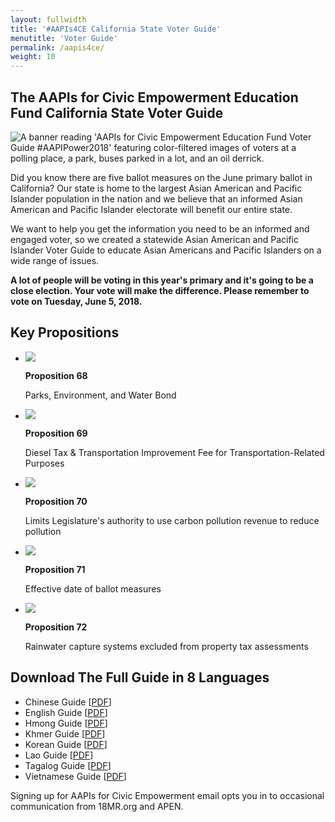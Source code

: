 ```yaml
---
layout: fullwidth
title: '#AAPIs4CE California State Voter Guide'
menutitle: 'Voter Guide'
permalink: /aapis4ce/
weight: 10
---
```


## The AAPIs for Civic Empowerment Education Fund California State Voter Guide

<div id="google_translate_element"></div><script type="text/javascript">
function googleTranslateElementInit() {
  new google.translate.TranslateElement({pageLanguage: 'en', layout: google.translate.TranslateElement.InlineLayout.SIMPLE, gaTrack: true, gaId: 'UA-34494870-7'}, 'google_translate_element');
}
</script><script type="text/javascript" src="//translate.google.com/translate_a/element.js?cb=googleTranslateElementInit"></script>

<img class="banner" src="../static/images/2018-guide/june/banner.jpg" alt="A banner reading 'AAPIs for Civic Empowerment Education Fund Voter Guide #AAPIPower2018' featuring color-filtered images of voters at a polling place, a park, buses parked in a lot, and an oil derrick.">

Did you know there are five ballot measures on the June primary ballot in California? Our state is home to the largest Asian American and Pacific Islander population in the nation and we believe that an informed Asian American and Pacific Islander electorate will benefit our entire state.

We want to help you get the information you need to be an informed and engaged voter, so we created a statewide Asian American and Pacific Islander Voter Guide to educate Asian Americans and Pacific Islanders on a wide range of issues.

__A lot of people will be voting in this year's primary and it's going to be a close election. Your vote will make the difference. Please remember to vote on Tuesday, June 5, 2018.__

## Key Propositions

<ul class="rig" id="2018-props">
	<li><a href="https://facebook.com/18MillionRising.org/photos/a.1890253707672860.1073741838.454301294601449/1890253734339524/?type=3&theater"><img src="../static/images/2018-guide/june/prop68.jpg"></a>
		<p><b>Proposition 68</b></p>
		<p>Parks, Environment, and Water Bond</p>
	</li>
	<li><a href="https://facebook.com/18MillionRising.org/photos/a.1890253707672860.1073741838.454301294601449/1890253757672855/?type=3&theater"><img src="../static/images/2018-guide/june/prop69.jpg"></a>
		<p><b>Proposition 69</b></p> 
		<p>Diesel Tax & Transportation Improvement Fee for Transportation-Related Purposes</p>
	</li>
	<li><a href="https://facebook.com/18MillionRising.org/photos/a.1890253707672860.1073741838.454301294601449/1890253907672840/?type=3&theater"><img src="../static/images/2018-guide/june/prop70.jpg"></a>
		<p><b>Proposition 70</b></p>
		<p>Limits Legislature's authority to use carbon pollution revenue to reduce pollution</p>
	</li>
	<li><a href="https://facebook.com/18MillionRising.org/photos/a.1890253707672860.1073741838.454301294601449/1890253801006184/?type=3&theater"><Img src="../static/images/2018-guide/june/prop71.jpg"></a>
		<p><b>Proposition 71</b></p>
		<p>Effective date of ballot measures</p>
	</li>
	<li><a href="https://facebook.com/18MillionRising.org/photos/a.1890253707672860.1073741838.454301294601449/1890253844339513/?type=3&theater"><img src="../static/images/2018-guide/june/prop72.jpg"></a>
		<p><b>Proposition 72</b></p>
		<p>Rainwater capture systems excluded from property tax assessments</p>
	</li>
</ul>

## Download The Full Guide in 8 Languages

- Chinese Guide [<a href="../static/pdf/2018/june/chinese.pdf">PDF</a>]
- English Guide [<a href="../static/pdf/2018/june/english.pdf">PDF</a>]
- Hmong Guide [<a href="../static/pdf/2018/june/hmong.pdf">PDF</a>]
- Khmer Guide [<a href="../static/pdf/2018/june/khmer.pdf">PDF</a>]
- Korean Guide [<a href="../static/pdf/2018/june/korean.pdf">PDF</a>]
- Lao Guide [<a href="../static/pdf/2018/june/lao.pdf">PDF</a>]
- Tagalog Guide [<a href="../static/pdf/2018/june/tagalog.pdf">PDF</a>]
- Vietnamese Guide [<a href="../static/pdf/2018/june/vietnamese.pdf">PDF</a>]

<!-- ## Sponsoring Organizations

_While this is a complete list of sponsors, please refer to the full guide to see detailed positions from each organization. Since we represent some of the enormous diversity of California's AAPI population, not all organizations endorse and align on all ballot propositions._

<ul class="rig" id="orgs">
	<li><a href="http://18millionrising.org"><img src="../static/images/orgs/18MR.png"></a>
		<p>18MillionRising.org</p>
	</li>
	<li><a href="http://a3pcon.org"><img src="../static/images/orgs/A3PCON.jpg"></a>
		<p>Asian Pacific Policy & Planning Council</p>
	</li>
	<li><a href="http://advancingjustice.org"><img src="../static/images/orgs/AAAJ-CA.gif"></a>
		<p>Asian Americans Advancing Justice - California</p>
	</li>	
	<li><a href="http://advancingjustice-la.org"><img src="../static/images/orgs/AAAJ-LA.jpg"></a>
		<p>Asian Americans Advancing Justice - Los Angeles</p>
	</li>
	<li><a href="http://asianhealthservices.org"><img src="../static/images/orgs/AHS.jpg"></a>
		<p>Asian Health Services</p>
	</li>
	<li><a href="http://aiwa.org"><img src="../static/images/orgs/AIWA.jpg"></a>
		<p>Asian Immigrant Women Advocates</p>
	</li>
	<li><a href="http://asianlawalliance.org"><img src="../static/images/orgs/ALA.jpg"></a>
		<p>Asian Law Alliance</p>
	</li>
	<li><a href="http://advancingjustice-alc.org"><img src="../static/images/orgs/ALC.jpg"></a>
		<p>Asian Law Caucus</p>
	</li>
	<li><a href="http://apala.org"><img src="../static/images/orgs/APALA.png"></a>
		<p>Asian Pacific American Labor Alliance</p>
	</li>
	<li><a href="http://apen4ej.org"><img src="../static/images/orgs/APEN.jpg"></a>
		<p>Asian Pacific Environmental Network</p>
	</li>
	<li><a href="http://apiequalityla.org"><img src="../static/images/orgs/APIELA.png"></a>
		<p>API Equality - LA</p>
	</li>
	<li><a href="http://apiequalitync.org"><img src="../static/images/orgs/APIENC.png"></a>
		<p>API Equality - Northern California</p>
	</li>
	<li><a href="http://aypal.org"><img src="../static/images/orgs/AYPAL.jpg"></a>
		<p>Asian/Pacific Islander Youth Promoting Advocacy & Leadership (AYPAL)</p>
	</li>
	<li><a href="http://caasf.org"><img src="../static/images/orgs/CAA.jpg"></a>
		<p>Chinese for Affirmative Action</p>
	</li>
	<li><a href="http://cpasf.org"><img src="../static/images/orgs/CPA.png"></a>
		<p>Chinese Progressive Association - SF</p>
	</li>
	<li><a href="http://ebaldc.org"><img src="../static/images/orgs/EBALDC.jpg"></a>
		<p>East Bay Asian Local Development Corporation</p>
	</li>
	<li><a href="http://filipinos4jutsice.org"><img src="../static/images/orgs/FAJ.jpg"></a>
		<p>Filipino Advocates for Justice</p>
	</li>
	<li><a href="http://forwardtogether.org"><img src="../static/images/orgs/FT.jpg"></a>
		<p>Forward Together</p>
	</li>
	<li><a href="http://hipsacramento.com"><img src="../static/images/orgs/HIP.jpg"></a>
		<p>Hmong Innovating Politics</p>
	</li>
	<li><a href="http://kgalb.org"><img src="../static/images/orgs/KGA.png"></a>
		<p>Khmer Girls in Action</p>
	</li>
	<li><a href="http://krcla.org"><img src="../static/images/orgs/KRC.png"></a>
		<p>Korean Resource Center</p>
	</li>
	<li><a href="http://mivcalifornia.org"><img src="../static/images/orgs/MIV.jpg"></a>
		<p>Mobilize the Immigrant Vote</p>
	</li>
	<li><a href="http://napawfsandiego.wordpress.com"><img src="../static/images/orgs/NAPAWF-SD.jpg"></a>
		<p>National Asian Pacific American Women's Forum - San Diego</p>
	</li>
	<li><a href="http://southasiannetwork.org"><img src="../static/images/orgs/SAN.png"></a>
		<p>South Asian Network</p>
	</li>
</ul> -->

<div id="email-signup" class="mfp-hide mfp-with-anim">
	<link href='https://actionnetwork.org/css/style-embed-whitelabel.css' rel='stylesheet' type='text/css' />
	<script>window.yepnope || document.write('<script src="https://actionnetwork.org/includes/js/yepnope154-min.js"><\/script>');</script>
	<script src='https://actionnetwork.org/widgets/v2/petition/aapis-for-civic-empowerment?format=js&source=widget&style=full'></script>
	<div id='can-petition-area-aapis-for-civic-empowerment' style='width: 100%'><!-- this div is the target for our HTML insertion --></div>
	<span>Signing up for AAPIs for Civic Empowerment email opts you in to occasional communication from 18MR.org and APEN.</span>
</div>

<!-- <div id="pop" class="mfp-hide mfp-with-anim">
	<div id="signupbox">
		<h1>Ready to Get Empowered?</h1>
		<p>Sign up for AAPIs for Civic Empowerment updates to get election reminders, organizing news, and more, delivered to your inbox.</p>
		<a href="#email-signup" class="email-signup" data-effect="mfp-zoom-in">Join our mailing list now</a>
	</div>
</div> -->